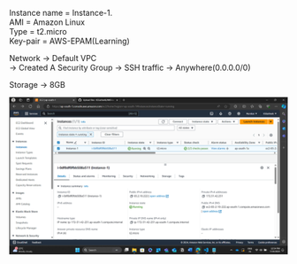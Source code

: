 Instance name = Instance-1.  
AMI = Amazon Linux  
Type = t2.micro  
Key-pair = AWS-EPAM(Learning)  

Network -> Default VPC  
        -> Created A Security Group -> SSH traffic -> Anywhere(0.0.0.0/0)  
        
Storage -> 8GB 

![Ec2 Created](image.png)
